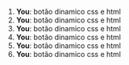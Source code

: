 1. **You**: botão dinamico css e html
2. **You**: botão dinamico css e html
3. **You**: botão dinamico css e html
4. **You**: botão dinamico css e html
5. **You**: botão dinamico css e html
6. **You**: botão dinamico css e html